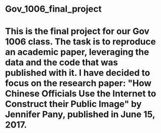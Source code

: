 # Gov_1006_final_project

# This is the final project for our Gov 1006 class. The task is to reproduce an academic paper, leveraging  the data and the code that was published with it. I have decided to focus on the research paper: "How Chinese Officials Use the Internet to Construct their Public Image" by Jennifer Pany, published in June 15, 2017.